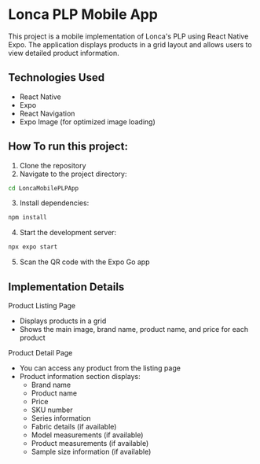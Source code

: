 # Lonca PLP Mobile App


This project is a mobile implementation of Lonca's PLP using React Native Expo. The application displays products in a grid layout and allows users to view detailed product information.

## Technologies Used

- React Native
- Expo
- React Navigation
- Expo Image (for optimized image loading)


## How To run this project:

1. Clone the repository
2. Navigate to the project directory:
```bash
cd LoncaMobilePLPApp
```

3. Install dependencies:
```bash
npm install
```

4. Start the development server:
```bash
npx expo start
```

5. Scan the QR code with the Expo Go app


## Implementation Details

Product Listing Page
- Displays products in a grid
- Shows the main image, brand name, product name, and price for each product

Product Detail Page
- You can access any product from the listing page
- Product information section displays:
  - Brand name
  - Product name
  - Price
  - SKU number
  - Series information
  - Fabric details (if available)
  - Model measurements (if available)
  - Product measurements (if available)
  - Sample size information (if available)

